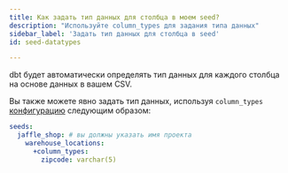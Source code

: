 ```yaml
---
title: Как задать тип данных для столбца в моем seed?
description: "Используйте column_types для задания типа данных"
sidebar_label: 'Задать тип данных для столбца в seed'
id: seed-datatypes

---
```

dbt будет автоматически определять тип данных для каждого столбца на основе данных в вашем CSV.

Вы также можете явно задать тип данных, используя `column_types` [конфигурацию](reference/resource-configs/column_types.md) следующим образом:

<File name='dbt_project.yml'>

```yml
seeds:
  jaffle_shop: # вы должны указать имя проекта
    warehouse_locations:
      +column_types:
        zipcode: varchar(5)
```

</File>
